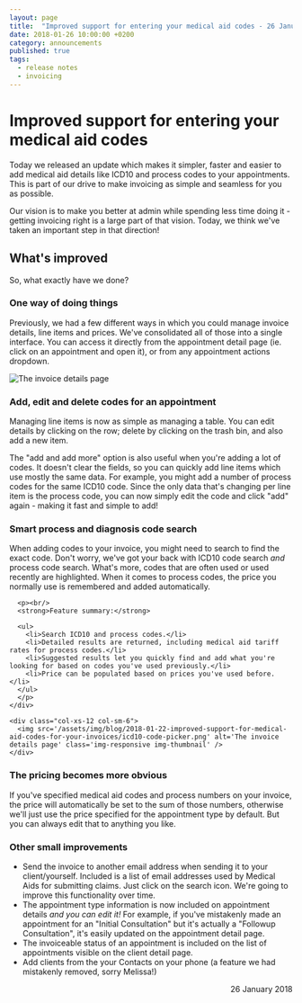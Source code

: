 ```yaml
---
layout: page
title:  "Improved support for entering your medical aid codes - 26 January 2018"
date: 2018-01-26 10:00:00 +0200
category: announcements
published: true
tags:
  - release notes
  - invoicing
---
```

# Improved support for entering your medical aid codes

Today we released an update which makes it simpler, faster and easier to add medical aid details like ICD10 and process codes to your appointments. This is part of our drive to make invoicing as simple and seamless for you as possible.

Our vision is to make you better at admin while spending less time doing it - getting invoicing right is a large part of that vision. Today, we think we've taken an important step in that direction!

## What's improved

So, what exactly have we done?

### One way of doing things

Previously, we had a few different ways in which you could manage invoice details, line items and prices. We've consolidated all of those into a single interface. You can access it directly from the appointment detail page (ie. click on an appointment and open it), or from any appointment actions dropdown.

<img src='/assets/img/blog/2018-01-22-improved-support-for-medical-aid-codes-for-your-invoices/invoice-details-page.png' alt='The invoice details page' class='img-responsive img-thumbnail' />

### Add, edit and delete codes for an appointment

Managing line items is now as simple as managing a table. You can edit details by clicking on the row; delete by clicking on the trash bin, and also add a new item.

The "add and add more" option is also useful when you're adding a lot of codes. It doesn't clear the fields, so you can quickly add line items which use mostly the same data. For example, you might add a number of process codes for the same ICD10 code. Since the only data that's changing per line item is the process code, you can now simply edit the code and click "add" again - making it fast and simple to add!

<div class='block' >

  <h3>Smart process and diagnosis code search</h3>

  <div class="row my-4">
    <div class="col-xs-12 col-sm-6">
      When adding codes to your invoice, you might need to search to find the exact code. Don't worry, we've got your back with ICD10 code search <i>and</i> process code search. What's more, codes that are often used or used recently are highlighted. When it comes to process codes, the price you normally use is remembered and added automatically.

      <p><br/>
      <strong>Feature summary:</strong>

      <ul>
        <li>Search ICD10 and process codes.</li>
        <li>Detailed results are returned, including medical aid tariff rates for process codes.</li>
        <li>Suggested results let you quickly find and add what you're looking for based on codes you've used previously.</li>
        <li>Price can be populated based on prices you've used before.</li>
      </ul>
      </p>
    </div>

    <div class="col-xs-12 col-sm-6">
      <img src='/assets/img/blog/2018-01-22-improved-support-for-medical-aid-codes-for-your-invoices/icd10-code-picker.png' alt='The invoice details page' class='img-responsive img-thumbnail' />
    </div>
  </div>
</div>

### The pricing becomes more obvious

If you've specified medical aid codes and process numbers on your invoice, the price will automatically be set to the sum of those numbers, otherwise we'll just use the price specified for the appointment type by default. But you can always edit that to anything you like.

### Other small improvements

* Send the invoice to another email address when sending it to your client/yourself. Included is a list of email addresses used by Medical Aids for submitting claims. Just click on the search icon. We're going to improve this functionality over time.
* The appointment type information is now included on appointment details _and you can edit it!_ For example, if you've mistakenly made an appointment for an "Initial Consultation" but it's actually a "Followup Consultation", it's easily updated on the appointment detail page.
* The invoiceable status of an appointment is included on the list of appointments visible on the client detail page.
* Add clients from the your Contacts on your phone (a feature we had mistakenly removed, sorry Melissa!)

<div style="text-align: right">26 January 2018</div>
